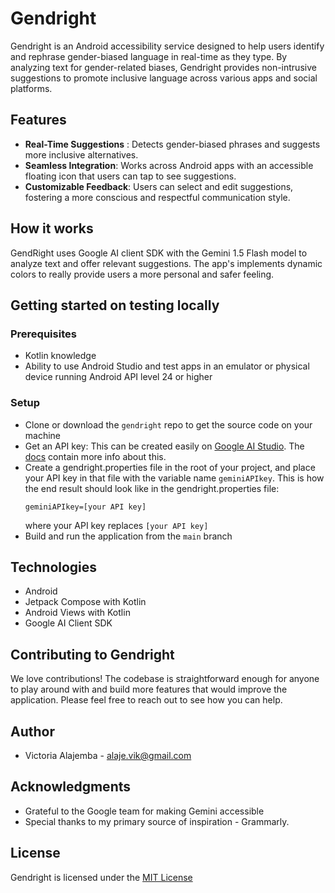 Gendright
==============================

Gendright is an Android accessibility service designed to help users identify and rephrase gender-biased language in real-time as they type. By analyzing text for gender-related biases, Gendright provides non-intrusive suggestions to promote inclusive language across various apps and social platforms.

Features
------------
- **Real-Time Suggestions** : Detects gender-biased phrases and suggests more inclusive alternatives.
- **Seamless Integration**: Works across Android apps with an accessible floating icon that users can tap to see suggestions.
- **Customizable Feedback**: Users can select and edit suggestions, fostering a more conscious and respectful communication style.

How it works
------------

GendRight uses Google AI client SDK with the Gemini 1.5 Flash model to analyze text and offer relevant suggestions. The app's implements dynamic colors to really provide users a more personal and safer feeling.

Getting started on testing locally
------------

### Prerequisites

- Kotlin knowledge
- Ability to use Android Studio and test apps in an emulator or physical device running Android API level 24 or higher

### Setup

- Clone or download the `gendright` repo to get the source code on your machine
- Get an API key: This can be created easily on [Google AI Studio](https://aistudio.google.com/apikey). The [docs](https://developer.android.com/ai/google-ai-client-sdk#generate-api-key) contain more info about this.
- Create a gendright.properties file in the root of your project, and place your API key in that file with the variable name `geminiAPIkey`. This is how the end result should look like in the gendright.properties file:
    ```
    geminiAPIkey=[your API key]
  ```
  where your API key replaces `[your API key]`
- Build and run the application from the `main` branch

Technologies
------------

- Android
- Jetpack Compose with Kotlin
- Android Views with Kotlin
- Google AI Client SDK

Contributing to Gendright
------------
We love contributions! The codebase is straightforward enough for anyone to play around with and build more features that would improve the application. Please feel free to reach out to see how you can help.

Author
------------
- Victoria Alajemba - alaje.vik@gmail.com

Acknowledgments
------------
- Grateful to the Google team for making Gemini accessible
- Special thanks to my primary source of inspiration - Grammarly. 

License
------------
Gendright is licensed under the [MIT License](https://github.com/alajemba-vik/gendright/blob/main/LICENSE)
